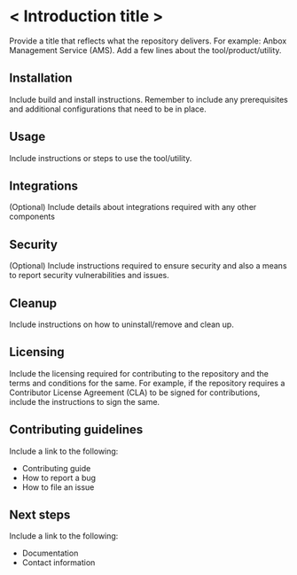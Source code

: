 # < Introduction title >
Provide a title that reflects what the repository delivers. For example: Anbox Management Service (AMS).
Add a few lines about the tool/product/utility.

## Installation
Include build and install instructions. Remember to include any prerequisites and additional configurations that need to be in place.

## Usage
Include instructions or steps to use the tool/utility.

## Integrations
(Optional)
Include details about integrations required with any other components

## Security
(Optional)
Include instructions required to ensure security and also a means to report security vulnerabilities and issues.

## Cleanup
Include instructions on how to uninstall/remove and clean up.

## Licensing
Include the licensing required for contributing to the repository and the terms and conditions for the same.
For example, if the repository requires a Contributor License Agreement (CLA) to be signed for contributions, include the instructions to sign the same.

## Contributing guidelines
Include a link to the following:
* Contributing guide
* How to report a bug
* How to file an issue

## Next steps
Include a link to the following:
* Documentation
* Contact information
